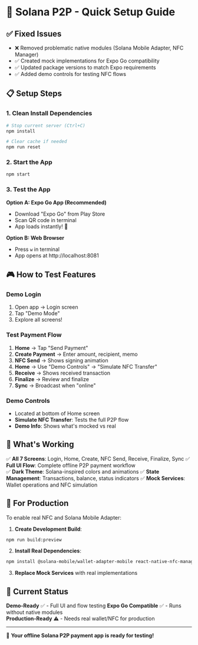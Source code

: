 # 🚀 Solana P2P - Quick Setup Guide

## ✅ **Fixed Issues**
- ❌ Removed problematic native modules (Solana Mobile Adapter, NFC Manager) 
- ✅ Created mock implementations for Expo Go compatibility
- ✅ Updated package versions to match Expo requirements
- ✅ Added demo controls for testing NFC flows

## 📋 **Setup Steps**

### 1. Clean Install Dependencies
```bash
# Stop current server (Ctrl+C)
npm install

# Clear cache if needed
npm run reset
```

### 2. Start the App
```bash
npm start
```

### 3. Test the App
**Option A: Expo Go App (Recommended)**
- Download "Expo Go" from Play Store
- Scan QR code in terminal
- App loads instantly! 📱

**Option B: Web Browser**
- Press `w` in terminal
- App opens at http://localhost:8081

## 🎮 **How to Test Features**

### Demo Login
1. Open app → Login screen
2. Tap "Demo Mode" 
3. Explore all screens!

### Test Payment Flow
1. **Home** → Tap "Send Payment"
2. **Create Payment** → Enter amount, recipient, memo
3. **NFC Send** → Shows signing animation
4. **Home** → Use "Demo Controls" → "Simulate NFC Transfer"
5. **Receive** → Shows received transaction
6. **Finalize** → Review and finalize
7. **Sync** → Broadcast when "online"

### Demo Controls
- Located at bottom of Home screen
- **Simulate NFC Transfer**: Tests the full P2P flow
- **Demo Info**: Shows what's mocked vs real

## 🔧 **What's Working**

✅ **All 7 Screens**: Login, Home, Create, NFC Send, Receive, Finalize, Sync
✅ **Full UI Flow**: Complete offline P2P payment workflow  
✅ **Dark Theme**: Solana-inspired colors and animations
✅ **State Management**: Transactions, balance, status indicators
✅ **Mock Services**: Wallet operations and NFC simulation

## 🔮 **For Production**

To enable real NFC and Solana Mobile Adapter:

1. **Create Development Build**:
```bash
npm run build:preview
```

2. **Install Real Dependencies**:
```bash
npm install @solana-mobile/wallet-adapter-mobile react-native-nfc-manager
```

3. **Replace Mock Services** with real implementations

## 🎯 **Current Status**

**Demo-Ready** ✅ - Full UI and flow testing
**Expo Go Compatible** ✅ - Runs without native modules  
**Production-Ready** ⚠️ - Needs real wallet/NFC for production

---

🎉 **Your offline Solana P2P payment app is ready for testing!**